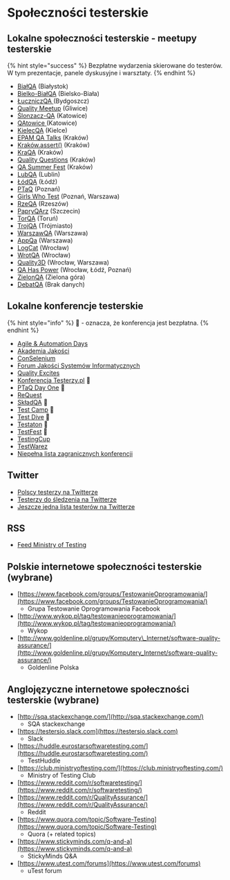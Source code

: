 # Społeczności testerskie

## Lokalne społeczności testerskie - meetupy testerskie

{% hint style="success" %}
Bezpłatne wydarzenia skierowane do testerów. W tym prezentacje, panele dyskusyjne i warsztaty.
{% endhint %}

* [BiałQA](https://www.facebook.com/groups/BialQA/) \(Białystok\)
* [Bielko-BiałQA](https://www.facebook.com/groups/2562108134001630/) \(Bielsko-Biała\)
* [ŁuczniczQA ](https://www.facebook.com/LuczniczQA/)\(Bydgoszcz\)
* [Quality Meetup](https://www.meetup.com/Quality-Meetup/) \(Gliwice\)
* [Ślonzacz-QA](https://www.facebook.com/slonzaczqa/) \(Katowice\)
* [QAtowice ](https://www.meetup.com/Katowice-Quality-Assurance-Meetup/)\(Katowice\)
* [KielecQA](https://www.facebook.com/kielecqa/) \(Kielce\)
* [EPAM QA Talks](https://www.facebook.com/Epam.Poland/) \(Kraków\)
* [Kraków.assert\(\)](https://www.meetup.com/pl-PL/krakow-assert/) \(Kraków\)
* [KraQA](https://www.meetup.com/KraQA-pl/) \(Kraków\)
* [Quality Questions](https://www.meetup.com/High-Quality-Code-Fans/) \(Kraków\)
* [QA Summer Fest](https://www.facebook.com/miquido/) \(Kraków\)
* [LubQA](https://www.facebook.com/LubQA/) \(Lublin\)
* [ŁódQA](https://www.facebook.com/LodQA/) \(Łódź\)
* [PTaQ](https://www.facebook.com/PTaQGroup/) \(Poznań\)
* [Girls Who Test](https://www.facebook.com/girls.who.test/) \(Poznań, Warszawa\)
* [RzeQA](https://www.facebook.com/rzeqa/) \(Rzeszów\)
* [PapryQArz](https://www.facebook.com/papryQArz/) \(Szczecin\)
* [TorQA](https://www.facebook.com/torqatorun/) \(Toruń\)
* [TrojQA](https://www.facebook.com/trojqa/) \(Trójmiasto\)
* [WarszawQA](https://www.facebook.com/WarszawQA) \(Warszawa\)
* [AppQa](https://www.facebook.com/AppQaMeetup/) \(Warszawa\)
* [LogCat](https://www.facebook.com/LogCatMeetup/) \(Wrocław\)
* [WrotQA](https://www.facebook.com/WrotQA/) \(Wrocław\)
* [Quality3D](https://www.facebook.com/SjsiOrg/) \(Wrocław, Warszawa\)
* [QA Has Power](https://www.facebook.com/StxNext/) \(Wrocław, Łódź, Poznań\)
* [ZielonQA](https://www.facebook.com/globallogicpoland) \(Zielona góra\)
* [DebatQA](https://www.facebook.com/DebatQA/) \(Brak danych\)

## Lokalne konferencje testerskie

{% hint style="info" %}
🙋 - oznacza, że konferencja jest bezpłatna.
{% endhint %}

* [Agile & Automation Days](https://aadays.pl/)
* [Akademia Jakości](http://successpoint.pl/)
* [ConSelenium](http://conselenium.pl/)
* [Forum Jakości Systemów Informatycznych ](https://www.computerworld.pl/)
* [Quality Excites](https://www.qualityexcites.pl)
* [Konferencja Testerzy.pl](http://konferencja.testerzy.pl/) 🙋
* [PTaQ Day One](http://dayone.ptaq.org/) 🙋
* [ReQuest](https://ReQuest.pl)
* [SkładQA](http://kraqa.pl/) 🙋
* [Test Camp](https://testcamp.pl/) 🙋
* [Test Dive](http://www.testdive.pl/) 🙋
* [Testaton](http://testaton.pl/) 🙋
* [TestFest](https://testfest.pl/) 🙋
* [TestingCup](http://testingcup.pl/)
* [TestWarez](https://testwarez.pl)
* [Niepełna lista zagranicznych konferencji](https://testingconferences.org/)

## Twitter

* [Polscy testerzy na Twitterze](https://twitter.com/PWicherski/lists/polscy-testerzy)
* [Testerzy do śledzenia na Twitterze](https://twitter.com/kinofrost/lists/testers-to-follow)
* [Jeszcze jedna lista testerów na Twitterze](https://twitter.com/SheyMouse/lists/test-tweeps)

## RSS

* [Feed Ministry of Testing](https://www.ministryoftesting.com/feeds/blogs)

## Polskie internetowe społeczności testerskie \(wybrane\)

* [https://www.facebook.com/groups/TestowanieOprogramowania/](https://www.facebook.com/groups/TestowanieOprogramowania/)
  * Grupa Testowanie Oprogramowania Facebook
* [http://www.wykop.pl/tag/testowanieoprogramowania/](http://www.wykop.pl/tag/testowanieoprogramowania/)
  * Wykop
* [http://www.goldenline.pl/grupy/Komputery\_Internet/software-quality-assurance/](http://www.goldenline.pl/grupy/Komputery_Internet/software-quality-assurance/)
  * Goldenline Polska

## Anglojęzyczne internetowe społeczności testerskie \(wybrane\)

* [http://sqa.stackexchange.com/](http://sqa.stackexchange.com/)
  * SQA stackexchange
* [https://testersio.slack.com](https://testersio.slack.com)
  * Slack
* [https://huddle.eurostarsoftwaretesting.com/](https://huddle.eurostarsoftwaretesting.com/)
  * TestHuddle
* [https://club.ministryoftesting.com/](https://club.ministryoftesting.com/)
  * Ministry of Testing Club
* [https://www.reddit.com/r/softwaretesting/](https://www.reddit.com/r/softwaretesting/)
* [https://www.reddit.com/r/QualityAssurance/](https://www.reddit.com/r/QualityAssurance/)
  * Reddit
* [https://www.quora.com/topic/Software-Testing](https://www.quora.com/topic/Software-Testing)
  * Quora \(+ related topics\)
* [https://www.stickyminds.com/q-and-a](https://www.stickyminds.com/q-and-a)
  * StickyMinds Q&A
* [https://www.utest.com/forums](https://www.utest.com/forums)
  * uTest forum

